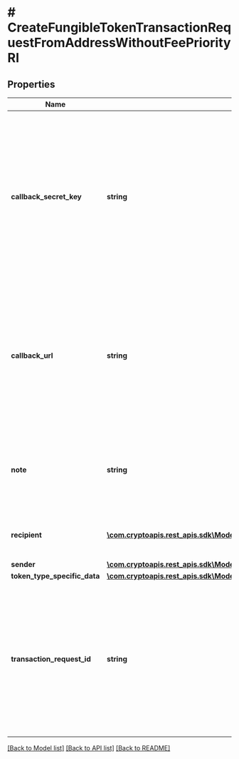 # # CreateFungibleTokenTransactionRequestFromAddressWithoutFeePriorityRI

## Properties

Name | Type | Description | Notes
------------ | ------------- | ------------- | -------------
**callback_secret_key** | **string** | Represents the Secret Key value provided by the customer. This field is used for security purposes during the callback notification, in order to prove the sender of the callback as Crypto APIs. For more information please see our [Documentation](https://developers.cryptoapis.io/technical-documentation/general-information/callbacks#callback-security). | [optional]
**callback_url** | **string** | Represents the URL that is set by the customer where the callback will be received at. The callback notification will be received only if and when the event occurs. &#x60;We support ONLY httpS type of protocol&#x60;. | [optional]
**note** | **string** | Represents an optional note to add a free text in, explaining or providing additional detail on the transaction request. | [optional]
**recipient** | [**\com.cryptoapis.rest_apis.sdk\Model\CreateFungibleTokenTransactionRequestFromAddressWithoutFeePriorityRIRecipientInner[]**](CreateFungibleTokenTransactionRequestFromAddressWithoutFeePriorityRIRecipientInner.md) | Defines the destination for the transaction, i.e. the recipient(s). |
**sender** | [**\com.cryptoapis.rest_apis.sdk\Model\CreateSingleTransactionRequestFromAddressWithoutFeePriorityRISender**](CreateSingleTransactionRequestFromAddressWithoutFeePriorityRISender.md) |  |
**token_type_specific_data** | [**\com.cryptoapis.rest_apis.sdk\Model\CreateFungibleTokenTransactionRequestFromAddressWithoutFeePriorityRIS**](CreateFungibleTokenTransactionRequestFromAddressWithoutFeePriorityRIS.md) |  |
**transaction_request_id** | **string** | Represents a unique identifier of the transaction request (the request sent to make a transaction), which helps in identifying which callback and which &#x60;referenceId&#x60; concern that specific transaction request. |

[[Back to Model list]](../../README.md#models) [[Back to API list]](../../README.md#endpoints) [[Back to README]](../../README.md)
